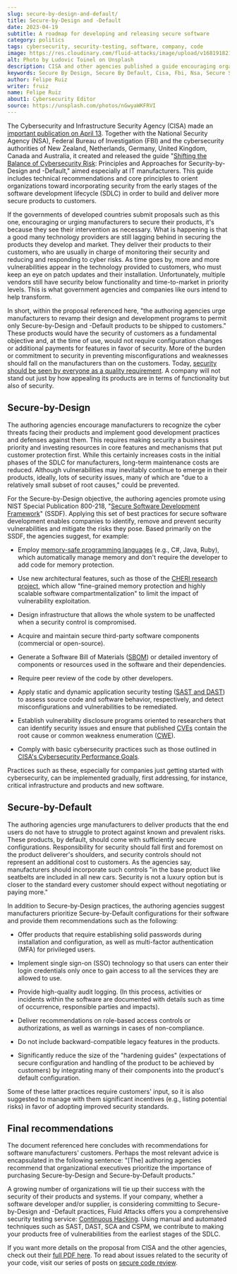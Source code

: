 ```yaml
---
slug: secure-by-design-and-default/
title: Secure-by-Design and -Default
date: 2023-04-19
subtitle: A roadmap for developing and releasing secure software
category: politics
tags: cybersecurity, security-testing, software, company, code
image: https://res.cloudinary.com/fluid-attacks/image/upload/v1681918218/blog/secure-by-design-and-default/cover_secure_by_design_and_default.webp
alt: Photo by Ludovic Toinel on Unsplash
description: CISA and other agencies published a guide encouraging organizations to offer their customers secure-by-design and secure-by-default products.
keywords: Secure By Design, Secure By Default, Cisa, Fbi, Nsa, Secure Software Development, Secure Code Review, Ethical Hacking, Pentesting
author: Felipe Ruiz
writer: fruiz
name: Felipe Ruiz
about1: Cybersecurity Editor
source: https://unsplash.com/photos/nGwyaWKFRVI
---
```


The Cybersecurity and Infrastructure Security Agency
(CISA) made an [important publication on April 13](https://www.cisa.gov/resources-tools/resources/secure-by-design-and-default).
Together with the National Security Agency (NSA),
Federal Bureau of Investigation (FBI)
and the cybersecurity authorities of New Zealand,
Netherlands, Germany, United Kingdom, Canada and Australia,
it created and released the guide
"[Shifting the Balance of Cybersecurity Risk](https://www.cisa.gov/sites/default/files/2023-04/principles_approaches_for_security-by-design-default_508_0.pdf):
Principles and Approaches for Security-by-Design and -Default,"
aimed especially at IT manufacturers.
This guide includes technical recommendations and core principles
to orient organizations toward incorporating security
from the early stages of the software development lifecycle (SDLC)
in order to build and deliver more secure products to customers.

If the governments of developed countries submit proposals such as this one,
encouraging or urging manufacturers to secure their products,
it's because they see their intervention as necessary.
What is happening is that
a good many technology providers are still lagging behind
in securing the products they develop and market.
They deliver their products to their customers,
who are usually in charge of monitoring their security
and reducing and responding to cyber risks.
As time goes by,
more and more vulnerabilities appear in the technology provided to customers,
who must keep an eye on patch updates and their installation.
Unfortunately,
multiple vendors still have security below functionality and time-to-market
in priority levels.
This is what government agencies and companies like ours
intend to help transform.

In short,
within the proposal referenced here,
"the authoring agencies urge manufacturers
to revamp their design and development programs
to permit only Secure-by-Design and -Default products
to be shipped to customers."
These products would have the security of customers as a fundamental objective
and, at the time of use, would not require configuration changes
or additional payments for features in favor of security.
More of the burden or commitment to security
in preventing misconfigurations and weaknesses
should fall on the manufacturers than on the customers.
Today,
[security should be seen by everyone as a quality requirement](../code-quality-and-security/).
A company will not stand out just by how appealing its products are
in terms of functionality
but also of security.

<div>
<cta-banner
buttontxt="Read more"
link="/solutions/secure-code-review/"
title="Get started with Fluid Attacks' Secure Code Review solution right now"
/>
</div>

## Secure-by-Design

The authoring agencies encourage manufacturers
to recognize the cyber threats facing their products
and implement good development practices and defenses against them.
This requires making security a business priority
and investing resources in core features and mechanisms
that put customer protection first.
While this certainly increases costs
in the initial phases of the SDLC for manufacturers,
long-term maintenance costs are reduced.
Although vulnerabilities may inevitably continue to emerge in their products,
ideally,
lots of security issues,
many of which are "due to a relatively small subset of root causes,"
could be prevented.

For the Secure-by-Design objective,
the authoring agencies promote using NIST Special Publication 800-218,
"[Secure Software Development Framework](https://docs.fluidattacks.com/criteria/compliance/nistssdf)"
(SSDF).
Applying this set of best practices for secure software development
enables companies to identify,
remove and prevent security vulnerabilities
and mitigate the risks they pose.
Based primarily on the SSDF,
the agencies suggest,
for example:

- Employ [memory-safe programming languages](https://media.defense.gov/2022/Nov/10/2003112742/-1/-1/0/CSI_SOFTWARE_MEMORY_SAFETY.PDF)
  (e.g., C#, Java, Ruby),
  which automatically manage memory
  and don't require the developer
  to add code for memory protection.

- Use new architectural features,
  such as those of the [CHERI research project](https://www.cl.cam.ac.uk/research/security/ctsrd/cheri/),
  which allow "fine-grained memory protection
  and highly scalable software compartmentalization"
  to limit the impact of vulnerability exploitation.

- Design infrastructure that allows the whole system to be unaffected
  when a security control is compromised.

- Acquire and maintain secure third-party software components
  (commercial or open-source).

- Generate a Software Bill of Materials ([SBOM](../sca-scans/))
  or detailed inventory of components or resources used in the software
  and their dependencies.

- Require peer review of the code by other developers.

- Apply static and dynamic application security testing
  ([SAST and DAST](../differences-between-sast-sca-dast/))
  to assess source code and software behavior, respectively,
  and detect misconfigurations and vulnerabilities to be remediated.

- Establish vulnerability disclosure programs
  oriented to researchers that can identify security issues
  and ensure that published [CVEs](../../compliance/cve/)
  contain the root cause
  or common weakness enumeration ([CWE](../../compliance/cwe/)).

- Comply with basic cybersecurity practices
  such as those outlined in [CISA's Cybersecurity Performance Goals](https://www.cisa.gov/cross-sector-cybersecurity-performance-goals).

Practices such as these,
especially for companies just getting started with cybersecurity,
can be implemented gradually,
first addressing,
for instance,
critical infrastructure and products and new software.

## Secure-by-Default

The authoring agencies urge manufacturers
to deliver products that the end users do not have to struggle
to protect against known and prevalent risks.
These products,
by default,
should come with sufficiently secure configurations.
Responsibility for security should fall first and foremost
on the product deliverer's shoulders,
and security controls should not represent an additional cost to customers.
As the agencies say,
manufacturers should incorporate such controls "in the base product
like seatbelts are included in all new cars.
Security is not a luxury option
but is closer to the standard every customer should expect
without negotiating or paying more."

In addition to Secure-by-Design practices,
the authoring agencies suggest manufacturers
prioritize Secure-by-Default configurations for their software
and provide them recommendations such as the following:

- Offer products that require establishing solid passwords
  during installation and configuration,
  as well as multi-factor authentication (MFA) for privileged users.

- Implement single sign-on (SSO) technology
  so that users can enter their login credentials only once
  to gain access to all the services they are allowed to use.

- Provide high-quality audit logging.
  (In this process,
  activities or incidents within the software are documented
  with details such as time of occurrence,
  responsible parties and impacts).

- Deliver recommendations on role-based access controls or authorizations,
  as well as warnings in cases of non-compliance.

- Do not include backward-compatible legacy features in the products.

- Significantly reduce the size of the "hardening guides"
  (expectations of secure configuration and handling of the product
  to be achieved by customers)
  by integrating many of their components
  into the product's default configuration.

Some of these latter practices require customers' input,
so it is also suggested to manage with them significant incentives
(e.g., listing potential risks)
in favor of adopting improved security standards.

## Final recommendations

The document referenced here concludes with recommendations
for software manufacturers' customers.
Perhaps the most relevant advice is encapsulated
in the following sentence:
"\[The\] authoring agencies recommend that
organizational executives prioritize the importance
of purchasing Secure-by-Design and Secure-by-Default products."

A growing number of organizations will tie up their success
with the security of their products and systems.
If your company,
whether a software developer and/or supplier,
is considering committing to Secure-by-Design and -Default practices,
Fluid Attacks offers you a comprehensive security testing service:
[Continuous Hacking](../../plans/).
Using manual and automated techniques such as SAST,
DAST, SCA and CSPM,
we contribute to making your products free of vulnerabilities
from the earliest stages of the SDLC.

If you want more details on the proposal from CISA and the other agencies,
check out their [full PDF here](https://www.cisa.gov/sites/default/files/2023-04/principles_approaches_for_security-by-design-default_508_0.pdf).
To read about issues related to the security of your code,
visit our series of posts on [secure code review](../../secure-code-review/).
